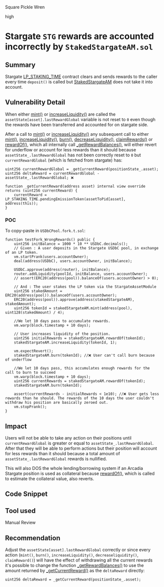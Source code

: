Square Pickle Wren

high

# Stargate `STG` rewards are accounted incorrectly by `StakedStargateAM.sol`

## Summary
Stargate [LP_STAKING_TIME](https://basescan.org/address/0x06Eb48763f117c7Be887296CDcdfad2E4092739C#code) contract clears and sends rewards to the caller every time `deposit()` is called but [StakedStargateAM](https://github.com/sherlock-audit/2023-12-arcadia/blob/main/accounts-v2/src/asset-modules/Stargate-Finance/StakedStargateAM.sol) does not take it into account.

## Vulnerability Detail
 When either [mint()](https://github.com/sherlock-audit/2023-12-arcadia/blob/main/accounts-v2/src/asset-modules/abstracts/AbstractStakingAM.sol#L285-L320) or [increaseLiquidity()](https://github.com/sherlock-audit/2023-12-arcadia/blob/main/accounts-v2/src/asset-modules/abstracts/AbstractStakingAM.sol#L327-L354) are called the `assetState[asset].lastRewardGlobal` variable is not reset to `0` even though the rewards have been transferred and accounted for on stargate side.

After a call to [mint()](https://github.com/sherlock-audit/2023-12-arcadia/blob/main/accounts-v2/src/asset-modules/abstracts/AbstractStakingAM.sol#L285-L320) or [increaseLiquidity()](https://github.com/sherlock-audit/2023-12-arcadia/blob/main/accounts-v2/src/asset-modules/abstracts/AbstractStakingAM.sol#L327-L354) any subsequent call to either [mint()](https://github.com/sherlock-audit/2023-12-arcadia/blob/main/accounts-v2/src/asset-modules/abstracts/AbstractStakingAM.sol#L285-L320), [increaseLiquidity()](https://github.com/sherlock-audit/2023-12-arcadia/blob/main/accounts-v2/src/asset-modules/abstracts/AbstractStakingAM.sol#L327-L354), [burn()](https://github.com/sherlock-audit/2023-12-arcadia/blob/main/accounts-v2/src/asset-modules/abstracts/AbstractStakingAM.sol#L360), [decreaseLiquidity()](https://github.com/sherlock-audit/2023-12-arcadia/blob/main/accounts-v2/src/asset-modules/abstracts/AbstractStakingAM.sol#L371), [claimRewards()](https://github.com/sherlock-audit/2023-12-arcadia/blob/main/accounts-v2/src/asset-modules/abstracts/AbstractStakingAM.sol#L430) or [rewardOf()](https://github.com/sherlock-audit/2023-12-arcadia/blob/main/accounts-v2/src/asset-modules/abstracts/AbstractStakingAM.sol#L511-L520), which all internally call [_getRewardBalances()](https://github.com/sherlock-audit/2023-12-arcadia/blob/main/accounts-v2/src/asset-modules/abstracts/AbstractStakingAM.sol#L529-L569),  will either revert for underflow or account for less rewards than it should because `assetState_.lastRewardGlobal` has not been correctly reset to `0` but `currentRewardGlobal` (which is fetched from stargate) has:
```solidity
uint256 currentRewardGlobal = _getCurrentReward(positionState_.asset);
uint256 deltaReward = currentRewardGlobal - assetState_.lastRewardGlobal; ❌
```
```solidity
function _getCurrentReward(address asset) internal view override returns (uint256 currentReward) {
    currentReward = LP_STAKING_TIME.pendingEmissionToken(assetToPid[asset], address(this));
}
```
### POC
To copy-paste in `USDbCPool.fork.t.sol`:
```solidity
function testFork_WrongRewards() public {
    uint256 initBalance = 1000 * 10 ** USDbC.decimals();
    // Given : A user deposits in the Stargate USDbC pool, in exchange of an LP token.
    vm.startPrank(users.accountOwner);
    deal(address(USDbC), users.accountOwner, initBalance);

    USDbC.approve(address(router), initBalance);
    router.addLiquidity(poolId, initBalance, users.accountOwner);
    // assert(ERC20(address(pool)).balanceOf(users.accountOwner) > 0);

    // And : The user stakes the LP token via the StargateAssetModule
    uint256 stakedAmount = ERC20(address(pool)).balanceOf(users.accountOwner);
    ERC20(address(pool)).approve(address(stakedStargateAM), stakedAmount);
    uint256 tokenId = stakedStargateAM.mint(address(pool), uint128(stakedAmount) / 4);

    //We let 10 days pass to accumulate rewards.
    vm.warp(block.timestamp + 10 days);

    // User increases liquidity of the position.
    uint256 initialRewards = stakedStargateAM.rewardOf(tokenId);
    stakedStargateAM.increaseLiquidity(tokenId, 1);

    vm.expectRevert();
    stakedStargateAM.burn(tokenId); //❌ User can't call burn because of underflow

    //We let 10 days pass, this accumulates enough rewards for the call to burn to succeed
    vm.warp(block.timestamp + 10 days);
    uint256 currentRewards = stakedStargateAM.rewardOf(tokenId);
    stakedStargateAM.burn(tokenId);

    assert(currentRewards - initialRewards < 1e10); //❌ User gets less rewards than he should. The rewards of the 10 days the user couldn't withdraw his position are basically zeroed out.
    vm.stopPrank();
}
```


## Impact

Users will not be able to take any action on their positions until `currentRewardGlobal` is greater or equal to `assetState_.lastRewardGlobal`. After that they will be able to perform actions but their position will account for less rewards than it should because a total amount of `assetState_.lastRewardGlobal` rewards is nullified. 

This will also DOS the whole lending/borrowing system if an Arcadia Stargate position is used as collateral because [rewardOf()](https://github.com/sherlock-audit/2023-12-arcadia/blob/main/accounts-v2/src/asset-modules/abstracts/AbstractStakingAM.sol#L511-L520), which is called to estimate the collateral value, also reverts.

## Code Snippet

## Tool used

Manual Review

## Recommendation

Adjust the `assetState[asset].lastRewardGlobal` correctly or since every action (`mint()`, `burn()`, `increaseLiquidity()`, `decreaseliquidity()`, `claimReward()`) will have the effect of withdrawing all the current rewards it's possible to change the function [_getRewardBalances()](https://github.com/sherlock-audit/2023-12-arcadia/blob/main/accounts-v2/src/asset-modules/abstracts/AbstractStakingAM.sol#L529-L569) to use the amount returned by [_getCurrentReward()](https://github.com/sherlock-audit/2023-12-arcadia/blob/main/accounts-v2/src/asset-modules/Stargate-Finance/StakedStargateAM.sol#L113-L115) as the `deltaReward` directly:
```solidity
uint256 deltaReward = _getCurrentReward(positionState_.asset);
```


